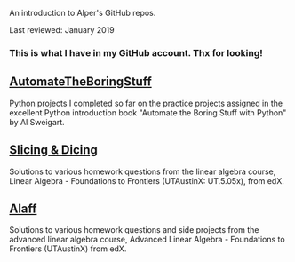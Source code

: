 An introduction to Alper\'s GitHub repos.

Last reviewed: January 2019

### This is what I have in my GitHub account. Thx for looking!

## [AutomateTheBoringStuff](https://github.com/apaksoy/automatetheboringstuff)

Python projects I completed so far on the practice projects assigned in the excellent Python introduction book "Automate the Boring Stuff with Python" by Al Sweigart.

## [Slicing & Dicing](https://github.com/apaksoy/slicing-dicing)

Solutions to various homework questions from the linear algebra course, Linear Algebra - Foundations to Frontiers (UTAustinX: UT.5.05x), from edX.

## [Alaff](https://github.com/apaksoy/alaff)

Solutions to various homework questions and side projects from the advanced linear algebra course, Advanced Linear Algebra - Foundations to Frontiers (UTAustinX) from edX.
